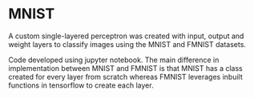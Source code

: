 # MNIST
A custom single-layered perceptron was created with input, output and weight layers to classify images using the MNIST and FMNIST datasets. 

Code developed using jupyter notebook. The main difference in implementation between MNIST and FMNIST is that MNIST has a class created for every layer from scratch whereas FMNIST leverages inbuilt functions in tensorflow to create each layer.
